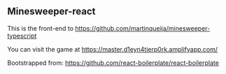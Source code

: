 ## Minesweeper-react

This is the front-end to https://github.com/martinqueija/minesweeper-typescript

You can visit the game at https://master.d1eyn4tierp0rk.amplifyapp.com/

Bootstrapped from: https://github.com/react-boilerplate/react-boilerplate

